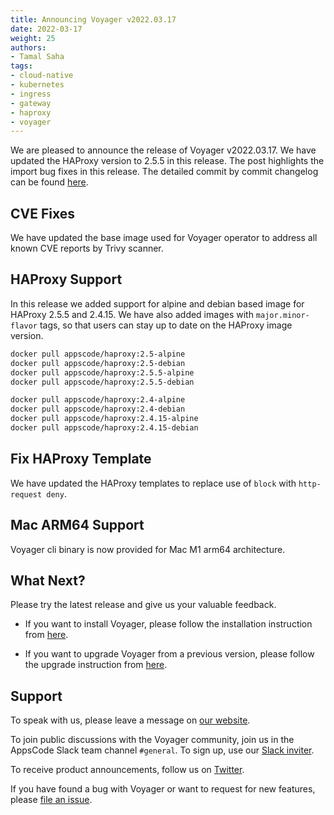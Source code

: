 ```yaml
---
title: Announcing Voyager v2022.03.17
date: 2022-03-17
weight: 25
authors:
- Tamal Saha
tags:
- cloud-native
- kubernetes
- ingress
- gateway
- haproxy
- voyager
---
```


We are pleased to announce the release of Voyager v2022.03.17. We have updated the HAProxy version to 2.5.5 in this release. The post highlights the import bug fixes in this release. The detailed commit by commit changelog can be found [here](https://github.com/voyagermesh/CHANGELOG/blob/master/releases/v2022.03.17/README.md).

## **CVE Fixes**

We have updated the base image used for Voyager operator to address all known CVE reports by Trivy scanner.

## **HAProxy Support**

In this release we added support for alpine and debian based image for HAProxy 2.5.5 and 2.4.15. We have also added images with `major.minor-flavor` tags, so that users can stay up to date on the HAProxy image version.

``` sh
docker pull appscode/haproxy:2.5-alpine
docker pull appscode/haproxy:2.5-debian
docker pull appscode/haproxy:2.5.5-alpine
docker pull appscode/haproxy:2.5.5-debian

docker pull appscode/haproxy:2.4-alpine
docker pull appscode/haproxy:2.4-debian
docker pull appscode/haproxy:2.4.15-alpine
docker pull appscode/haproxy:2.4.15-debian
```

## **Fix HAProxy Template**

We have updated the HAProxy templates to replace use of `block` with `http-request deny`.

## **Mac ARM64 Support**

Voyager cli binary is now provided for Mac M1 arm64 architecture.

## What Next?

Please try the latest release and give us your valuable feedback.

* If you want to install Voyager, please follow the installation instruction from [here](https://voyagermesh.com/docs/latest/setup).

* If you want to upgrade Voyager from a previous version, please follow the upgrade instruction from [here](https://voyagermesh.com/docs/latest/setup/upgrade/).

## Support

To speak with us, please leave a message on [our website](https://appscode.com/contact/).

To join public discussions with the Voyager community, join us in the AppsCode Slack team channel `#general`. To sign up, use our [Slack inviter](https://slack.appscode.com/).

To receive product announcements, follow us on [Twitter](https://twitter.com/Voyagermesh).

If you have found a bug with Voyager or want to request for new features, please [file an issue](https://github.com/voyagermesh/project/issues/new).
